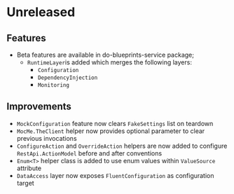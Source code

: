 # Unreleased

## Features

- Beta features are available in do-blueprints-service package;
  - `RuntimeLayer`is added which merges the following layers:
      - `Configuration`
      - `DependencyInjection`
      - `Monitoring`

## Improvements

- `MockConfiguration` feature now clears `FakeSettings` list on teardown
- `MocMe.TheClient` helper now provides optional parameter to clear previous 
  invocations
- `ConfigureAction` and `OverrideAction` helpers are now added to configure 
  `RestApi.ActionModel` before and after conventions
- `Enum<T>` helper class is added to use enum values within `ValueSource`
  attribute
- `DataAccess` layer now exposes `FluentConfiguration` as configuration target
